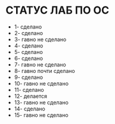# СТАТУС ЛАБ ПО ОС
- 1- сделано
- 2- сделано
- 3- гавно не сделано
- 4- сделано
- 5- сделано
- 6- сделано
- 7- гавно не сделано
- 8- гавно почти сделано
- 9- сделано
- 10- гавно не сделано
- 11- сделано
- 12- делается
- 13- гавно не сделано
- 14- сделано
- 15- гавно не сделано
